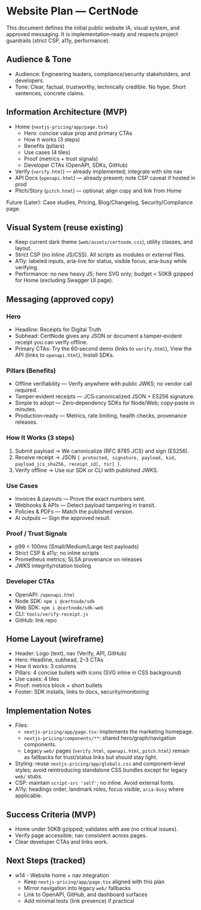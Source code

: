 # Website Plan — CertNode

This document defines the initial public website IA, visual system, and approved messaging. It is implementation‑ready and respects project guardrails (strict CSP, a11y, performance).

## Audience & Tone

- Audience: Engineering leaders, compliance/security stakeholders, and developers.
- Tone: Clear, factual, trustworthy, technically credible. No hype. Short sentences, concrete claims.

## Information Architecture (MVP)

- Home (`nextjs-pricing/app/page.tsx`)
  - Hero: concise value prop and primary CTAs
  - How it works (3 steps)
  - Benefits (pillars)
  - Use cases (4 tiles)
  - Proof (metrics + trust signals)
  - Developer CTAs (OpenAPI, SDKs, GitHub)
- Verify (`verify.html`) — already implemented; integrate with site nav
- API Docs (`openapi.html`) — already present; note CSP caveat if hosted in prod
- Pitch/Story (`pitch.html`) — optional; align copy and link from Home

Future (Later): Case studies, Pricing, Blog/Changelog, Security/Compliance page.

## Visual System (reuse existing)

- Keep current dark theme (`web/assets/certnode.css`), utility classes, and layout.
- Strict CSP (no inline JS/CSS). All scripts as modules or external files.
- A11y: labeled inputs, aria-live for status, visible focus, aria-busy while verifying.
- Performance: no new heavy JS; hero SVG only; budget < 50KB gzipped for Home (excluding Swagger UI page).

## Messaging (approved copy)

### Hero

- Headline: Receipts for Digital Truth
- Subhead: CertNode gives any JSON or document a tamper‑evident receipt you can verify offline.
- Primary CTAs: Try the 60‑second demo (links to `verify.html`), View the API (links to `openapi.html`), Install SDKs.

### Pillars (Benefits)

- Offline verifiability — Verify anywhere with public JWKS; no vendor call required.
- Tamper‑evident receipts — JCS‑canonicalized JSON + ES256 signature.
- Simple to adopt — Zero‑dependency SDKs for Node/Web; copy‑paste in minutes.
- Production‑ready — Metrics, rate limiting, health checks, provenance releases.

### How It Works (3 steps)

1) Submit payload → We canonicalize (RFC 8785 JCS) and sign (ES256).
2) Receive receipt → JSON `{ protected, signature, payload, kid, payload_jcs_sha256, receipt_id[, tsr] }`.
3) Verify offline → Use our SDK or CLI with published JWKS.

### Use Cases

- Invoices & payouts — Prove the exact numbers sent.
- Webhooks & APIs — Detect payload tampering in transit.
- Policies & PDFs — Match the published version.
- AI outputs — Sign the approved result.

### Proof / Trust Signals

- p99 < 100ms (Small/Medium/Large test payloads)
- Strict CSP & a11y; no inline scripts
- Prometheus metrics; SLSA provenance on releases
- JWKS integrity/rotation tooling

### Developer CTAs

- OpenAPI: `/openapi.html`
- Node SDK: `npm i @certnode/sdk`
- Web SDK: `npm i @certnode/sdk-web`
- CLI: `tools/verify-receipt.js`
- GitHub: link repo

## Home Layout (wireframe)

- Header: Logo (text), nav (Verify, API, GitHub)
- Hero: Headline, subhead, 2–3 CTAs
- How it works: 3 columns
- Pillars: 4 concise bullets with icons (SVG inline in CSS background)
- Use cases: 4 tiles
- Proof: metrics block + short bullets
- Footer: SDK installs, links to docs, security/monitoring

## Implementation Notes

- Files:
  - `nextjs-pricing/app/page.tsx`: implements the marketing homepage.
  - `nextjs-pricing/components/**`: shared hero/graph/navigation components.
  - Legacy `web/` pages (`verify.html`, `openapi.html`, `pitch.html`) remain as fallbacks for trust/status links but should stay light.
- Styling: reuse `nextjs-pricing/app/globals.css` and component-level styles; avoid reintroducing standalone CSS bundles except for legacy `web/` stubs.
- CSP: maintain `script-src 'self'`; no inline. Avoid external fonts.
- A11y: headings order, landmark roles, focus visible, `aria-busy` where applicable.

## Success Criteria (MVP)

- Home under 50KB gzipped; validates with axe (no critical issues).
- Verify page accessible; nav consistent across pages.
- Clear developer CTAs and links work.

## Next Steps (tracked)

- w14 - Website home + nav integration
  - Keep `nextjs-pricing/app/page.tsx` aligned with this plan
  - Mirror navigation into legacy `web/` fallbacks
  - Link to OpenAPI, GitHub, and dashboard surfaces
  - Add minimal tests (link presence) if practical



